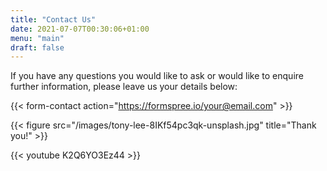 ```yaml
---
title: "Contact Us"
date: 2021-07-07T00:30:06+01:00
menu: "main"
draft: false
---
```


If you have any questions you would like to ask or would like to enquire further information, please leave us your details below:

{{< form-contact action="https://formspree.io/your@email.com" >}}

{{< figure src="/images/tony-lee-8IKf54pc3qk-unsplash.jpg" title="Thank you!" >}}

{{< youtube K2Q6YO3Ez44 >}}
